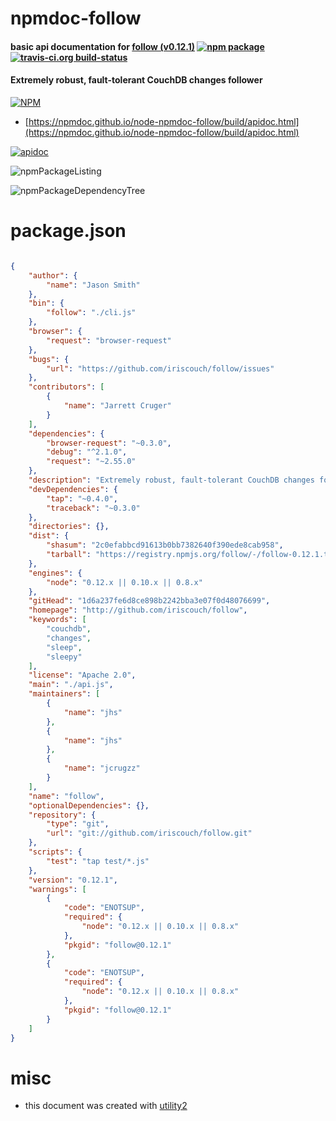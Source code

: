 # npmdoc-follow

#### basic api documentation for  [follow (v0.12.1)](http://github.com/iriscouch/follow)  [![npm package](https://img.shields.io/npm/v/npmdoc-follow.svg?style=flat-square)](https://www.npmjs.org/package/npmdoc-follow) [![travis-ci.org build-status](https://api.travis-ci.org/npmdoc/node-npmdoc-follow.svg)](https://travis-ci.org/npmdoc/node-npmdoc-follow)

#### Extremely robust, fault-tolerant CouchDB changes follower

[![NPM](https://nodei.co/npm/follow.png?downloads=true&downloadRank=true&stars=true)](https://www.npmjs.com/package/follow)

- [https://npmdoc.github.io/node-npmdoc-follow/build/apidoc.html](https://npmdoc.github.io/node-npmdoc-follow/build/apidoc.html)

[![apidoc](https://npmdoc.github.io/node-npmdoc-follow/build/screenCapture.buildCi.browser.%252Ftmp%252Fbuild%252Fapidoc.html.png)](https://npmdoc.github.io/node-npmdoc-follow/build/apidoc.html)

![npmPackageListing](https://npmdoc.github.io/node-npmdoc-follow/build/screenCapture.npmPackageListing.svg)

![npmPackageDependencyTree](https://npmdoc.github.io/node-npmdoc-follow/build/screenCapture.npmPackageDependencyTree.svg)



# package.json

```json

{
    "author": {
        "name": "Jason Smith"
    },
    "bin": {
        "follow": "./cli.js"
    },
    "browser": {
        "request": "browser-request"
    },
    "bugs": {
        "url": "https://github.com/iriscouch/follow/issues"
    },
    "contributors": [
        {
            "name": "Jarrett Cruger"
        }
    ],
    "dependencies": {
        "browser-request": "~0.3.0",
        "debug": "^2.1.0",
        "request": "~2.55.0"
    },
    "description": "Extremely robust, fault-tolerant CouchDB changes follower",
    "devDependencies": {
        "tap": "~0.4.0",
        "traceback": "~0.3.0"
    },
    "directories": {},
    "dist": {
        "shasum": "2c0efabbcd91613b0bb7382640f390ede8cab958",
        "tarball": "https://registry.npmjs.org/follow/-/follow-0.12.1.tgz"
    },
    "engines": {
        "node": "0.12.x || 0.10.x || 0.8.x"
    },
    "gitHead": "1d6a237fe6d8ce898b2242bba3e07f0d48076699",
    "homepage": "http://github.com/iriscouch/follow",
    "keywords": [
        "couchdb",
        "changes",
        "sleep",
        "sleepy"
    ],
    "license": "Apache 2.0",
    "main": "./api.js",
    "maintainers": [
        {
            "name": "jhs"
        },
        {
            "name": "jhs"
        },
        {
            "name": "jcrugzz"
        }
    ],
    "name": "follow",
    "optionalDependencies": {},
    "repository": {
        "type": "git",
        "url": "git://github.com/iriscouch/follow.git"
    },
    "scripts": {
        "test": "tap test/*.js"
    },
    "version": "0.12.1",
    "warnings": [
        {
            "code": "ENOTSUP",
            "required": {
                "node": "0.12.x || 0.10.x || 0.8.x"
            },
            "pkgid": "follow@0.12.1"
        },
        {
            "code": "ENOTSUP",
            "required": {
                "node": "0.12.x || 0.10.x || 0.8.x"
            },
            "pkgid": "follow@0.12.1"
        }
    ]
}
```



# misc
- this document was created with [utility2](https://github.com/kaizhu256/node-utility2)
